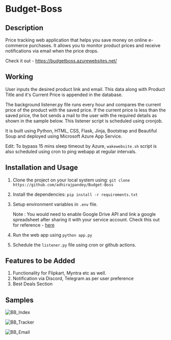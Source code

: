 # Budget-Boss

## Description
Price tracking web application that helps you save money on online e-commerce purchases. It allows you to monitor product prices and receive notifications via email when the price drops. 

Check it out - https://budgetboss.azurewebsites.net/

## Working
User inputs the desired product link and email. This data along with Product Title and it's Current Price is appended in the database.

The background listener.py file runs every hour and compares the current price of the product with the saved price. If the current price is less than the saved price, the bot sends a mail to the user with the required details as shown in the sample below. This listener script is scheduled using cronjob.

It is built using Python, HTML, CSS, Flask, Jinja, Bootstrap and Beautiful Soup and deployed using Microsoft Azure App Service.

Edit: To bypass 15 mins sleep timeout by Azure, `wakewebsite.sh` script is also scheduled using cron to ping webapp at regular intervals.

## Installation and Usage

1. Clone the project on your local system using: `git clone https://github.com/adhirajpandey/Budget-Boss`

2. Install the dependencies: `pip install -r requirements.txt`

3. Setup environment variables in `.env` file.

   Note : You would need to enable Google Drive API and link a google spreadsheet after sharing it with your service 
          account. Check this out for reference - [here](https://mljar.com/blog/authenticate-python-google-sheets-service-account-json-credentials/)

4. Run the web app using `python app.py`

5. Schedule the `listener.py` file using cron or github actions.

## Features to be Added

1. Functionality for Flipkart, Myntra etc as well.
2. Notification via Discord, Telegram as per user preference
3. Best Deals Section

## Samples

  ![BB_Index](https://user-images.githubusercontent.com/87516052/218428378-b80293b3-06a4-4e16-8ec7-99bf754f405f.png)

  ![BB_Tracker](https://user-images.githubusercontent.com/87516052/218429345-b13965c3-13d1-4ee5-b17a-66d78c3dbdeb.png)

  ![BB_Email](https://user-images.githubusercontent.com/87516052/218429725-1cf1d527-71ee-442c-bdaf-7ac3bf808698.jpeg)
